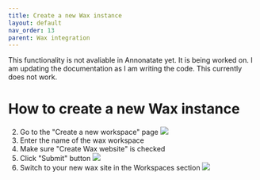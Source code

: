 ```yaml
---
title: Create a new Wax instance
layout: default
nav_order: 13
parent: Wax integration
---
```


This functionality is not avaliable in Annonatate yet. It is being worked on. I am updating the documentation as I am writing the code. This currently does not work.

# How to create a new Wax instance
2. Go to the "Create a new workspace" page
![]({{site.baseurl}}/images/wax-1.png)
3. Enter the name of the wax workspace
4. Make sure "Create Wax website" is checked
5. Click "Submit" button
![]({{site.baseurl}}/images/wax-2.png)
7. Switch to your new wax site in the Workspaces section
![]({{site.baseurl}}/images/wax-3.png)